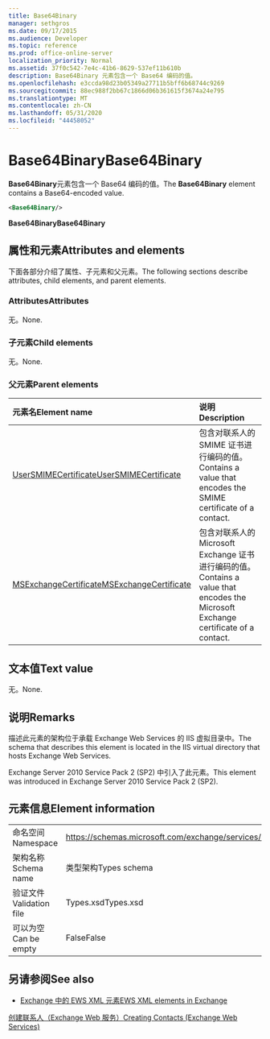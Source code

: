 ```yaml
---
title: Base64Binary
manager: sethgros
ms.date: 09/17/2015
ms.audience: Developer
ms.topic: reference
ms.prod: office-online-server
localization_priority: Normal
ms.assetid: 37f0c542-7e4c-41b6-8629-537ef11b610b
description: Base64Binary 元素包含一个 Base64 编码的值。
ms.openlocfilehash: e3ccda98d23b05349a27711b5bff6b68744c9269
ms.sourcegitcommit: 88ec988f2bb67c1866d06b361615f3674a24e795
ms.translationtype: MT
ms.contentlocale: zh-CN
ms.lasthandoff: 05/31/2020
ms.locfileid: "44458052"
---
```

# <a name="base64binary"></a><span data-ttu-id="3fe2a-103">Base64Binary</span><span class="sxs-lookup"><span data-stu-id="3fe2a-103">Base64Binary</span></span>

<span data-ttu-id="3fe2a-104">**Base64Binary**元素包含一个 Base64 编码的值。</span><span class="sxs-lookup"><span data-stu-id="3fe2a-104">The **Base64Binary** element contains a Base64-encoded value.</span></span> 
  
```XML
<Base64Binary/>
```

 <span data-ttu-id="3fe2a-105">**Base64Binary**</span><span class="sxs-lookup"><span data-stu-id="3fe2a-105">**Base64Binary**</span></span>
## <a name="attributes-and-elements"></a><span data-ttu-id="3fe2a-106">属性和元素</span><span class="sxs-lookup"><span data-stu-id="3fe2a-106">Attributes and elements</span></span>

<span data-ttu-id="3fe2a-107">下面各部分介绍了属性、子元素和父元素。</span><span class="sxs-lookup"><span data-stu-id="3fe2a-107">The following sections describe attributes, child elements, and parent elements.</span></span>
  
### <a name="attributes"></a><span data-ttu-id="3fe2a-108">Attributes</span><span class="sxs-lookup"><span data-stu-id="3fe2a-108">Attributes</span></span>

<span data-ttu-id="3fe2a-109">无。</span><span class="sxs-lookup"><span data-stu-id="3fe2a-109">None.</span></span>
  
### <a name="child-elements"></a><span data-ttu-id="3fe2a-110">子元素</span><span class="sxs-lookup"><span data-stu-id="3fe2a-110">Child elements</span></span>

<span data-ttu-id="3fe2a-111">无。</span><span class="sxs-lookup"><span data-stu-id="3fe2a-111">None.</span></span>
  
### <a name="parent-elements"></a><span data-ttu-id="3fe2a-112">父元素</span><span class="sxs-lookup"><span data-stu-id="3fe2a-112">Parent elements</span></span>

|<span data-ttu-id="3fe2a-113">**元素名**</span><span class="sxs-lookup"><span data-stu-id="3fe2a-113">**Element name**</span></span>|<span data-ttu-id="3fe2a-114">**说明**</span><span class="sxs-lookup"><span data-stu-id="3fe2a-114">**Description**</span></span>|
|:-----|:-----|
|[<span data-ttu-id="3fe2a-115">UserSMIMECertificate</span><span class="sxs-lookup"><span data-stu-id="3fe2a-115">UserSMIMECertificate</span></span>](usersmimecertificate.md) <br/> |<span data-ttu-id="3fe2a-116">包含对联系人的 SMIME 证书进行编码的值。</span><span class="sxs-lookup"><span data-stu-id="3fe2a-116">Contains a value that encodes the SMIME certificate of a contact.</span></span>  <br/> |
|[<span data-ttu-id="3fe2a-117">MSExchangeCertificate</span><span class="sxs-lookup"><span data-stu-id="3fe2a-117">MSExchangeCertificate</span></span>](msexchangecertificate.md) <br/> |<span data-ttu-id="3fe2a-118">包含对联系人的 Microsoft Exchange 证书进行编码的值。</span><span class="sxs-lookup"><span data-stu-id="3fe2a-118">Contains a value that encodes the Microsoft Exchange certificate of a contact.</span></span>  <br/> |
   
## <a name="text-value"></a><span data-ttu-id="3fe2a-119">文本值</span><span class="sxs-lookup"><span data-stu-id="3fe2a-119">Text value</span></span>

<span data-ttu-id="3fe2a-120">无。</span><span class="sxs-lookup"><span data-stu-id="3fe2a-120">None.</span></span>
  
## <a name="remarks"></a><span data-ttu-id="3fe2a-121">说明</span><span class="sxs-lookup"><span data-stu-id="3fe2a-121">Remarks</span></span>

<span data-ttu-id="3fe2a-122">描述此元素的架构位于承载 Exchange Web Services 的 IIS 虚拟目录中。</span><span class="sxs-lookup"><span data-stu-id="3fe2a-122">The schema that describes this element is located in the IIS virtual directory that hosts Exchange Web Services.</span></span>
  
<span data-ttu-id="3fe2a-123">Exchange Server 2010 Service Pack 2 (SP2) 中引入了此元素。</span><span class="sxs-lookup"><span data-stu-id="3fe2a-123">This element was introduced in Exchange Server 2010 Service Pack 2 (SP2).</span></span>
  
## <a name="element-information"></a><span data-ttu-id="3fe2a-124">元素信息</span><span class="sxs-lookup"><span data-stu-id="3fe2a-124">Element information</span></span>

|||
|:-----|:-----|
|<span data-ttu-id="3fe2a-125">命名空间</span><span class="sxs-lookup"><span data-stu-id="3fe2a-125">Namespace</span></span>  <br/> |https://schemas.microsoft.com/exchange/services/2006/types  <br/> |
|<span data-ttu-id="3fe2a-126">架构名称</span><span class="sxs-lookup"><span data-stu-id="3fe2a-126">Schema name</span></span>  <br/> |<span data-ttu-id="3fe2a-127">类型架构</span><span class="sxs-lookup"><span data-stu-id="3fe2a-127">Types schema</span></span>  <br/> |
|<span data-ttu-id="3fe2a-128">验证文件</span><span class="sxs-lookup"><span data-stu-id="3fe2a-128">Validation file</span></span>  <br/> |<span data-ttu-id="3fe2a-129">Types.xsd</span><span class="sxs-lookup"><span data-stu-id="3fe2a-129">Types.xsd</span></span>  <br/> |
|<span data-ttu-id="3fe2a-130">可以为空</span><span class="sxs-lookup"><span data-stu-id="3fe2a-130">Can be empty</span></span>  <br/> |<span data-ttu-id="3fe2a-131">False</span><span class="sxs-lookup"><span data-stu-id="3fe2a-131">False</span></span>  <br/> |
   
## <a name="see-also"></a><span data-ttu-id="3fe2a-132">另请参阅</span><span class="sxs-lookup"><span data-stu-id="3fe2a-132">See also</span></span>



- [<span data-ttu-id="3fe2a-133">Exchange 中的 EWS XML 元素</span><span class="sxs-lookup"><span data-stu-id="3fe2a-133">EWS XML elements in Exchange</span></span>](ews-xml-elements-in-exchange.md)


[<span data-ttu-id="3fe2a-134">创建联系人（Exchange Web 服务）</span><span class="sxs-lookup"><span data-stu-id="3fe2a-134">Creating Contacts (Exchange Web Services)</span></span>](https://msdn.microsoft.com/library/4845917e-70d1-481c-bbd7-011ec6571789%28Office.15%29.aspx)

